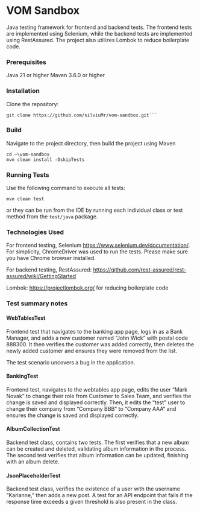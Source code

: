 # VOM Sandbox

Java testing framework for frontend and backend tests.
The frontend tests are implemented using Selenium, while the backend tests are implemented using
RestAssured. The project also utilizes Lombok to reduce boilerplate code.

### Prerequisites

Java 21 or higher
Maven 3.6.0 or higher

### Installation

Clone the repository:

```
git clone https://github.com/silviuMr/vom-sandbox.git```
```

### Build

Navigate to the project directory, then build the project using Maven

```
cd ~\vom-sandbox
mvn clean install -DskipTests
```

### Running Tests

Use the following command to execute all tests:

```
mvn clean test
```

or they can be run from the IDE by running each individual class or test method from the `test/java`
package.

### Technologies Used

For frontend testing, Selenium https://www.selenium.dev/documentation/. For simplicity, ChromeDriver
was used to run the tests. Please make sure you have Chrome browser installed.

For backend testing, RestAssured: https://github.com/rest-assured/rest-assured/wiki/GettingStarted

Lombok: https://projectlombok.org/ for reducing boilerplate code

### Test summary notes

#### WebTablesTest

Frontend test that navigates to the banking app page, logs in as a Bank Manager, and adds a new
customer named
“John Wick” with postal code 888300. It then verifies the customer was added correctly, then deletes
the newly added customer and ensures they were removed from the list.

The test scenario uncovers a bug in the application.

#### BankingTest

Frontend test, navigates to the webtables app page, edits the user “Mark Novak” to change their role
from
Customer to Sales Team, and verifies the change is saved and displayed correctly. Then, it edits the
“test” user to change their company from “Company BBB” to “Company AAA” and ensures the change is
saved and displayed correctly.

#### AlbumCollectionTest

Backend test class, contains two tests. The first verifies that a new album can be created and
deleted,
validating album information in the process. The second test verifies that album information can be
updated, finishing with an album delete.

#### JsonPlaceholderTest

Backend test class, verifies the existence of a user with the username “Karianne,” then adds a new
post. A test for an
API endpoint that fails if the response time exceeds a given threshold is also present in the class.

